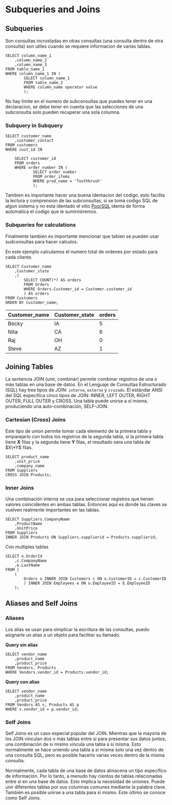 # Subqueries and Joins

## Subqueries
Son consultas incrustadas en otras consultas (una consulta dentro de otra consulta) son utiles cuando se requiere informacion de varias tablas.
~~~~Mysql
SELECT column_name_1
	,column_name_2
	,column_name_3
FROM table_name_1
WHERE column_name_1 IN (
		SELECT column_name_1
		FROM table_name_2
		WHERE column_name operator value
		);
~~~~
No hay limite en el numero de subconsultas que puedes tener en una declaracion, se debe tener en cuenta que las selecciones de una subconsulta solo pueden recuperar una sola columna.

### Subquery in Subquery
~~~~Mysql
SELECT customer_name
	,customer_contact
FROM customers
WHERE cust_id IN

    SELECT customer_id
    FROM orders
    WHERE order_number IN (
		    SELECT order_number
		    FROM order_items
		    WHERE prod_name = 'Toothbrush'
		    );
~~~~

Tambien es importante hacer una buena identacion del codigo, esto facilita la lectura y comprension de las subconsultas, si se toma codigo SQL de algun sistema y no esta identado el sitio [PoorSQL](https://poorsql.com/) identa de forma automatica el codigo que le suministremos.

### Subqueries for calculations
Finalmente tambien es importante mencionar que tabien se pueden usar sudconsultas para hacer calculos.

En este ejemplo calculamos el numero total de ordenes por estado para cada cliente.
~~~~Mysql
SELECT Customer_name
	,Customer_state
	,(
		SELECT COUNT(*) AS orders
		FROM Orders
		WHERE Orders.Customer_id = Customer.customer_id
		) AS orders
FROM Customers
ORDER BY Customer_name;
~~~~
| Customer_name | Customer_state | orders |
| ------------- | -------------- | ------ |
| Becky		| IA		 | 5	  |
| Nita		| CA		 | 6	  |
| Raj		| OH		 | 0	  |
| Steve		| AZ		 | 1	  |


## Joining Tables
La sentencia JOIN (unir, combinar) permite combinar registros de una o más tablas en una base de datos. En el Lenguaje de Consultas Estructurado (SQL) hay tres tipos de JOIN: `interno`, `externo` y `cruzado`. El estándar ANSI del SQL especifica cinco tipos de JOIN: INNER, LEFT OUTER, RIGHT OUTER, FULL OUTER y CROSS. Una tabla puede unirse a sí misma, produciendo una auto-combinación, SELF-JOIN.

### Cartesian (Cross) Joins
Este tipo de union permite tomar cada elemento de la primera tabla y emparejarlo con todos los registros de la segunda tabla, si la primera tabla tiene **X** filas y la segunda tiene **Y** filas, el resultado sera una tabla de $X\*Y$ filas.

~~~~Mysql
SELECT product_name
	,unit_price
	,company_name
FROM Suppliers
CROSS JOIN Products;
~~~~

### Inner Joins
Una combinación interna se usa para seleccionar registros que tienen valores coincidentes en ambas tablas. Entonces aquí es donde las claves se vuelven realmente importantes en las tablas.

~~~~Mysql
SELECT Suppliers.CompanyName
	,ProductName
	,UnitPrice
FROM Suppliers
INNER JOIN Products ON Suppliers.supplierid = Products.supplierid;
~~~~

Con multiples tablas

~~~~Mysql
SELECT o.OrderId
	,c.CompanyName
	,e.LastName
FROM (
	(
		Orders o INNER JOIN Customers c ON o.CustomerID = c.CustomerID
		) INNER JOIN Employees e ON o.EmployeeID = E.EmployeeID
	);
~~~~

## Aliases and Self Joins
### Aliases
Los alias se usan para simplicar la escritura de las consultas, puedo asignarle un alias a un objeto para facilitar su llamado.

**Query sin alias**
~~~~Mysql
SELECT vendor_name
	,product_name
	,product_price
FROM Vendors, Products
WHERE Vendors.vendor_id = Products.vendor_id;
~~~~

**Query con alias**
~~~~Mysql
SELECT vendor_name
	,product_name
	,product_price
FROM Vendors AS v, Products AS p
WHERE v.vendor_id = p.vendor_id;
~~~~

### Self Joins
Self Joins es un caso especial popular del JOIN. Mientras que la mayoría de los JOIN vinculan dos o más tablas entre sí para presentar sus datos juntos, una combinación de sí mismo vincula una tabla a sí misma. Esto normalmente se hace uniendo una tabla a sí misma solo una vez dentro de una consulta SQL, pero es posible hacerlo varias veces dentro de la misma consulta.

Normalmente, cada tabla de una base de datos almacena un tipo específico de información. Por lo tanto, a menudo hay cientos de tablas relacionadas entre sí en una base de datos. Esto implica la necesidad de uniones. Puede unir diferentes tablas por sus columnas comunes mediante la palabra clave. También es posible unirse a una tabla para sí mismo. Este último se conoce como Self Joins.











